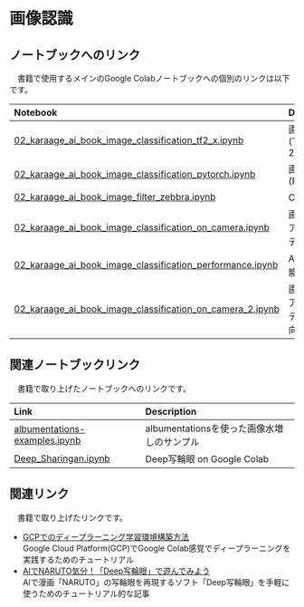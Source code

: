 # 画像認識

## ノートブックへのリンク
　書籍で使用するメインのGoogle Colabノートブックへの個別のリンクは以下です。

| Notebook  | Description |
|:-|:-|
| [02_karaage_ai_book_image_classification_tf2_x.ipynb](https://colab.research.google.com/drive/13kLjdoz23fQIRT_zYR196pSxFEPHOS2k?usp=sharing)  | 画像分類(TensorFlow 2.x) |
| [02_karaage_ai_book_image_classification_pytorch.ipynb](https://colab.research.google.com/drive/1Uk0ubje44ul77wK0nKMcCfZzef_t4ySX?usp=sharing) | 画像分類(PyTorch) |
| [02_karaage_ai_book_image_filter_zebbra.ipynb](https://colab.research.google.com/drive/18LggsSnbZ3MXMCQHN9e9ZRFQwquSSGvk?usp=sharing) | CNNの解説 |
| [02_karaage_ai_book_image_classification_on_camera.ipynb](https://colab.research.google.com/drive/1STkkDO22z-jgmnqCVyntEwUzvimM9_j7?usp=sharing) | 画像分類リアルタイムデモ |
| [02_karaage_ai_book_image_classification_performance.ipynb](https://colab.research.google.com/drive/1eXMZxk565Ibyh3VDesOFtWRMNMQeHf8-?usp=sharing) | AIモデル性能向上 |
| [02_karaage_ai_book_image_classification_on_camera_2.ipynb](https://colab.research.google.com/drive/1St8V0KmbhBHzHtTRltoR4tFNi3e1VR9o?usp=sharing) | 画像分類リアルタイムデモ（性能向上版） |


## 関連ノートブックリンク
　書籍で取り上げたノートブックへのリンクです。

| Link  | Description |
|:-|:-|
| [albumentations-examples.ipynb](https://colab.research.google.com/drive/1iz58evOQ1CSLStytq-sEczLy4y0UCnAk?usp=sharing)  | albumentationsを使った画像水増しのサンプル |
| [Deep_Sharingan.ipynb](https://colab.research.google.com/drive/1knmxKYLSiF1-5yo9rcCLWdeLSh7_v-B7?usp=sharing)  | Deep写輪眼 on Google Colab |

## 関連リンク
　書籍で取り上げたリンクです。

- [GCPでのディープラーニング学習環境構築方法](https://qiita.com/karaage0703/items/77d6d75db9105a5e8983)  
Google Cloud Platform(GCP)でGoogle Colab感覚でディープラーニングを実践するためのチュートリアル
- [AIでNARUTO気分！「Deep写輪眼」で遊んでみよう](https://karaage.hatenadiary.jp/entry/2020/10/16/073000)  
AIで漫画「NARUTO」の写輪眼を再現するソフト「Deep写輪眼」を手軽に使うためのチュートリアル的な記事
